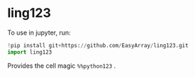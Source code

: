 # ling123
 
To use in jupyter, run:
```python
!pip install git+https://github.com/EasyArray/ling123.git
import ling123
```

Provides the cell magic `%%python123` .
